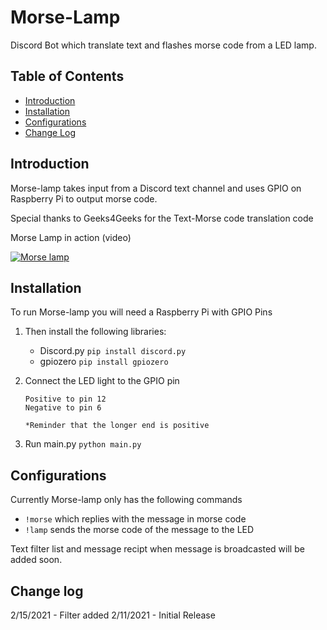# Morse-Lamp
Discord Bot which translate text and flashes morse code from a LED lamp.

## Table of Contents
* [Introduction](#introduction)
* [Installation](#installation)
* [Configurations](#configurations)
* [Change Log](#change-log)

## Introduction
Morse-lamp takes input from a Discord text channel and uses GPIO on Raspberry Pi to output morse code.

Special thanks to Geeks4Geeks for the Text-Morse code translation code

Morse Lamp in action (video)

[![Morse lamp](https://img.youtube.com/vi/4_udniLn8Vw/0.jpg)](https://youtube.com/shorts/4_udniLn8Vw)


## Installation
To run Morse-lamp you will need a Raspberry Pi with GPIO Pins

1. Then install the following libraries:
    * Discord.py `pip install discord.py`
    * gpiozero `pip install gpiozero`

2. Connect the LED light to the GPIO pin

       Positive to pin 12
       Negative to pin 6
       
       *Reminder that the longer end is positive
  
3. Run main.py `python main.py`

## Configurations

Currently Morse-lamp only has the following commands

* `!morse` which replies with the message in morse code
* `!lamp` sends the morse code of the message to the LED

Text filter list and message recipt when message is broadcasted will be added soon.

## Change log
2/15/2021 - Filter added
2/11/2021 - Initial Release
